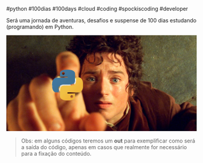 #python #100dias #100days
#cloud #coding
#spockiscoding #developer

Será uma jornada de aventuras, desafios e suspense de 100 dias estudando (programando) em Python.

![](img/journey.png)


>Obs: em alguns códigos teremos um **out** para exemplificar como será a saída do código, apenas em casos que realmente for necessário para a fixação do conteúdo. 
